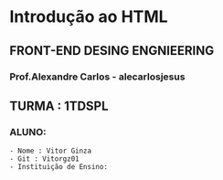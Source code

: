# Introdução ao HTML

## FRONT-END DESING ENGNIEERING

### Prof.Alexandre Carlos - alecarlosjesus

## TURMA : 1TDSPL

### ALUNO:
````
- Nome : Vitor Ginza
- Git : Vitorgz01
- Instituição de Ensino:
````